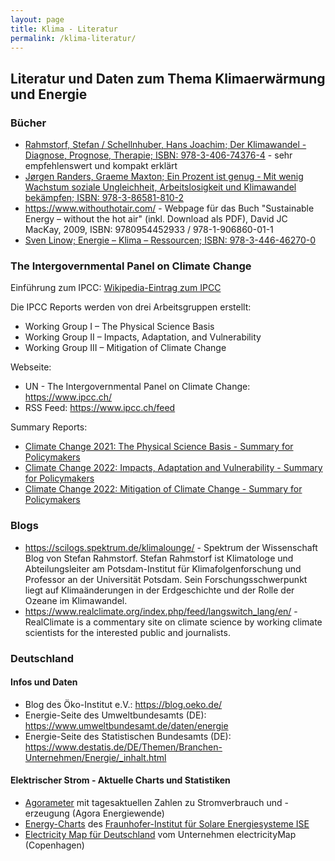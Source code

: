 ```yaml
---
layout: page
title: Klima - Literatur
permalink: /klima-literatur/
---
```


## Literatur und Daten zum Thema Klimaerwärmung und Energie

### Bücher

- [Rahmstorf, Stefan / Schellnhuber, Hans Joachim; Der Klimawandel - Diagnose, Prognose, Therapie; ISBN: 978-3-406-74376-4](https://www.chbeck.de/rahmstorf-schellnhuber-joachim-klimawandel/product/29507201) - sehr empfehlenswert und kompakt erklärt
- [Jørgen Randers, Graeme Maxton; Ein Prozent ist genug - Mit wenig Wachstum soziale Ungleichheit, Arbeitslosigkeit und Klimawandel bekämpfen; ISBN: 978-3-86581-810-2](https://www.oekom.de/buch/ein-prozent-ist-genug-9783865818102)
- <https://www.withouthotair.com/> - Webpage für das Buch "Sustainable Energy – without the hot air" (inkl. Download als PDF), David JC MacKay, 2009, ISBN: 9780954452933 / 978-1-906860-01-1
- [Sven Linow; Energie – Klima – Ressourcen; ISBN: 978-3-446-46270-0](https://www.hanser-elibrary.com/doi/book/10.3139/9783446462786)

### The Intergovernmental Panel on Climate Change

Einführung zum IPCC: [Wikipedia-Eintrag zum IPCC](https://de.wikipedia.org/wiki/Intergovernmental_Panel_on_Climate_Change)

Die IPCC Reports werden von drei Arbeitsgruppen erstellt:

- Working Group I – The Physical Science Basis
- Working Group II – Impacts, Adaptation, and Vulnerability
- Working Group III – Mitigation of Climate Change

Webseite:

- UN - The Intergovernmental Panel on Climate Change: <https://www.ipcc.ch/>
- RSS Feed: https://www.ipcc.ch/feed

Summary Reports:

- [Climate Change 2021: The Physical Science Basis - Summary for Policymakers](https://www.ipcc.ch/report/ar6/wg1/downloads/report/IPCC_AR6_WGI_SPM_final.pdf)
- [Climate Change 2022: Impacts, Adaptation and Vulnerability - Summary for Policymakers](https://report.ipcc.ch/ar6wg2/pdf/IPCC_AR6_WGII_SummaryForPolicymakers.pdf)
- [Climate Change 2022: Mitigation of Climate Change - Summary for Policymakers](https://report.ipcc.ch/ar6wg3/pdf/IPCC_AR6_WGIII_SummaryForPolicymakers.pdf)

### Blogs

- <https://scilogs.spektrum.de/klimalounge/> - Spektrum der Wissenschaft Blog von Stefan Rahmstorf. Stefan Rahmstorf ist Klimatologe und Abteilungsleiter am Potsdam-Institut für Klimafolgenforschung und Professor an der Universität Potsdam. Sein Forschungsschwerpunkt liegt auf Klimaänderungen in der Erdgeschichte und der Rolle der Ozeane im Klimawandel.
- <https://www.realclimate.org/index.php/feed/langswitch_lang/en/> - RealClimate is a commentary site on climate science by working climate scientists for the interested public and journalists.

### Deutschland

#### Infos und Daten

- Blog des Öko-Institut e.V.: <https://blog.oeko.de/>
- Energie-Seite des Umweltbundesamts (DE): <https://www.umweltbundesamt.de/daten/energie>
- Energie-Seite des Statistischen Bundesamts (DE): <https://www.destatis.de/DE/Themen/Branchen-Unternehmen/Energie/_inhalt.html>

#### Elektrischer Strom - Aktuelle Charts und Statistiken

- [Agorameter](https://www.agora-energiewende.de/service/agorameter) mit tagesaktuellen Zahlen zu Stromverbrauch und -erzeugung (Agora Energiewende)
- [Energy-Charts](https://energy-charts.info) des [Fraunhofer-Institut für Solare Energiesysteme ISE](https://ise.fraunhofer.de/)
- [Electricity Map für Deutschland](https://app.electricitymap.org/zone/DE) vom Unternehmen electricityMap (Copenhagen)
